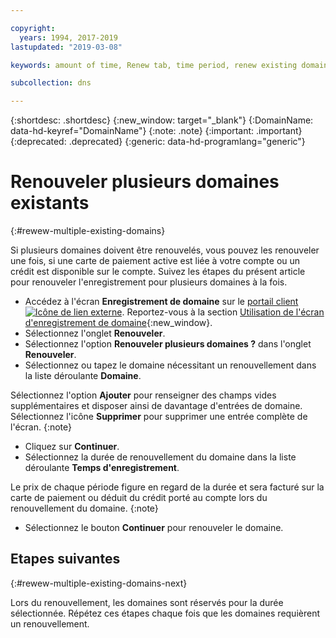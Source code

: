 ```yaml
---

copyright:
  years: 1994, 2017-2019
lastupdated: "2019-03-08"

keywords: amount of time, Renew tab, time period, renew existing domains

subcollection: dns

---
```


{:shortdesc: .shortdesc}
{:new_window: target="_blank"}
{:DomainName: data-hd-keyref="DomainName"}
{:note: .note}
{:important: .important}
{:deprecated: .deprecated}
{:generic: data-hd-programlang="generic"}

# Renouveler plusieurs domaines existants
{:#rewew-multiple-existing-domains}

Si plusieurs domaines doivent être renouvelés, vous pouvez les renouveler une fois, si une carte de paiement active est liée à votre compte ou un crédit est disponible sur le compte. Suivez les étapes du présent article pour renouveler l'enregistrement pour plusieurs domaines à la fois.

* Accédez à l'écran **Enregistrement de domaine** sur le [portail client ![Icône de lien externe](../../icons/launch-glyph.svg "Icône de lien externe")](https://{DomainName}/). Reportez-vous à la section [Utilisation de l'écran d'enregistrement de domaine](/docs/infrastructure/dns?topic=dns-how-to-use-the-domain-registration-screen){:new_window}.
* Sélectionnez l'onglet **Renouveler**.
* Sélectionnez l'option **Renouveler plusieurs domaines ?** dans l'onglet **Renouveler**.
* Sélectionnez ou tapez le domaine nécessitant un renouvellement dans la liste déroulante **Domaine**.  

Sélectionnez l'option **Ajouter** pour renseigner des champs vides supplémentaires et disposer ainsi de davantage d'entrées de domaine. Sélectionnez l'icône **Supprimer** pour supprimer une entrée complète de l'écran.
{:note}
* Cliquez sur **Continuer**.
* Sélectionnez la durée de renouvellement du domaine dans la liste déroulante **Temps d'enregistrement**.

Le prix de chaque période figure en regard de la durée et sera facturé sur la carte de paiement ou déduit du crédit porté au compte lors du renouvellement du domaine.
{:note}  

* Sélectionnez le bouton **Continuer** pour renouveler le domaine.

## Etapes suivantes
{:#rewew-multiple-existing-domains-next}

Lors du renouvellement, les domaines sont réservés pour la durée sélectionnée. Répétez ces étapes chaque fois que les domaines requièrent un renouvellement.

